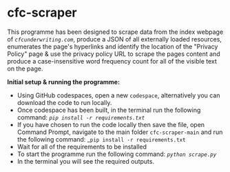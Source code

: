 # cfc-scraper

This programme has been designed to scrape data from the index webpage of _`cfcunderwriting.com`_, produce a JSON of all externally loaded resources, enumerates the page's hyperlinks and identify the location of the "Privacy Policy"
page & use the privacy policy URL to scrape the pages content and produce a case-insensitive word frequency count for all of the visible text on the page.

**Initial setup & running the programme:**
- Using GitHub codespaces, open a new `codespace`, alternatively you can download the code to run locally.
- Once codespace has been built, in the terminal run the following command: _`pip install -r requirements.txt`_
- If you have chosen to run the code locally then save the file, open Command Prompt, navigate to the main folder `cfc-scraper-main` and run the following command: _`pip install -r requirements.txt`
- Wait for all of the requirements to be installed
- To start the programme run the following command: _`python scrape.py`_
- In the terminal you will see the required outputs.
